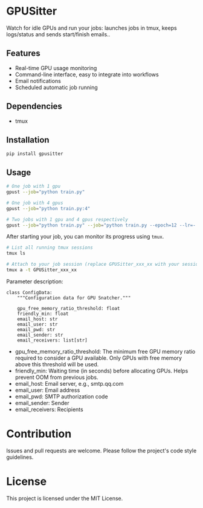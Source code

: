 # GPUSitter

Watch for idle GPUs and run your jobs: launches jobs in tmux, keeps logs/status and sends start/finish emails..

## Features

- Real-time GPU usage monitoring
- Command-line interface, easy to integrate into workflows
- Email notifications
- Scheduled automatic job running

## Dependencies

- tmux

## Installation

```
pip install gpusitter
```

## Usage

```bash
# One job with 1 gpu
gpust --job="python train.py"

# One job with 4 gpus
gpust --job="python train.py:4"

# Two jobs with 1 gpu and 4 gpus respectively
gpust --job="python train.py" --job="python train.py --epoch=12 --lr=-.001:4"
```

After starting your job, you can monitor its progress using `tmux`.

```bash
# List all running tmux sessions
tmux ls

# Attach to your job session (replace GPUSitter_xxx_xx with your session name)
tmux a -t GPUSitter_xxx_xx
```

Parameter description:

```
class ConfigData:
    """Configuration data for GPU Snatcher."""

    gpu_free_memory_ratio_threshold: float
    friendly_min: float
    email_host: str
    email_user: str
    email_pwd: str
    email_sender: str
    email_receivers: list[str]
```

- gpu_free_memory_ratio_threshold: The minimum free GPU memory ratio required to consider a GPU available. Only GPUs with free memory above this threshold will be used.
- friendly_min: Waiting time (in seconds) before allocating GPUs. Helps prevent OOM from previous jobs.
- email_host: Email server, e.g., smtp.qq.com
- email_user: Email address
- email_pwd: SMTP authorization code
- email_sender: Sender
- email_receivers: Recipients

# Contribution

Issues and pull requests are welcome. Please follow the project's code style guidelines.

# License

This project is licensed under the MIT License.
